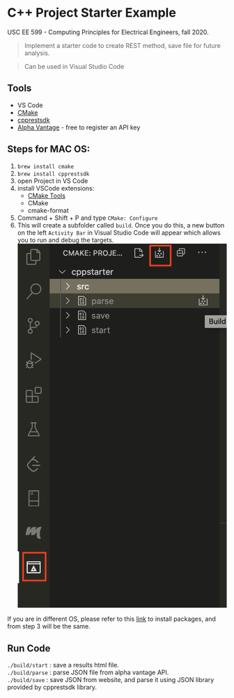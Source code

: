 # C++ Project Starter Example

USC EE 599 - Computing Principles for Electrical Engineers, fall 2020. 

> Implement a starter code to create REST method, save file for future analysis. 

> Can be used in Visual Studio Code

## Tools
* VS Code
* [CMake](https://cmake.org/)
* [cpprestsdk](https://github.com/microsoft/cpprestsdk)
* [Alpha Vantage](https://www.alphavantage.co/documentation/) - free to register an API key
## Steps for MAC OS:

1. `brew install cmake`
2. `brew install cpprestsdk`
3. open Project in VS Code
4. install VSCode extensions:
   - [CMake Tools](https://marketplace.visualstudio.com/items?itemName=ms-vscode.cmake-tools)
   - CMake
   - cmake-format
5. Command + Shift + P and type `CMake: Configure`
6. This will create a subfolder called `build`. Once you do this, a new button on the left `Activity Bar` in Visual Studio Code will appear which allows you to run and debug the targets.
![step6](step6.png)

If you are in different OS, please refer to this [link](https://github.com/microsoft/cpprestsdk) to install packages, and from step 3 will be the same.

## Run Code

`./build/start` : save a results html file.\
`./build/parse` : parse JSON file from alpha vantage API.\
`./build/save` : save JSON from website, and parse it using JSON library provided by cpprestsdk library. 

